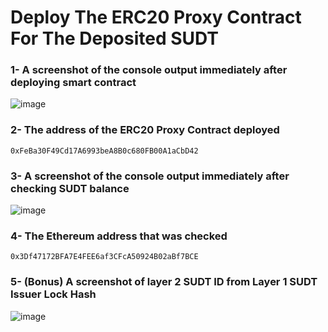 #  Deploy The ERC20 Proxy Contract For The Deposited SUDT
### 1- A screenshot of the console output immediately after deploying smart contract
![image](https://user-images.githubusercontent.com/28756413/128702443-5ab7f52d-b62e-4995-a7c5-435b5cc52e9b.png)
### 2- The address of the ERC20 Proxy Contract deployed 
`0xFeBa30F49Cd17A6993beA8B0c680FB00A1aCbD42`
### 3- A screenshot of the console output immediately after checking SUDT balance
![image](https://user-images.githubusercontent.com/28756413/128702710-fd7f9fbb-605f-4bcc-81db-3a6fa328dfcd.png)
### 4- The Ethereum address that was checked
`0x3Df47172BFA7E4FEE6af3CFcA50924B02aBf7BCE`
### 5- (Bonus) A screenshot of layer 2 SUDT ID from Layer 1 SUDT Issuer Lock Hash
![image](https://user-images.githubusercontent.com/28756413/128703092-bb2fa97a-b405-4af6-a3fd-472e74bed189.png)
